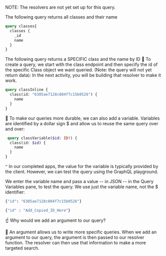 
NOTE: The resolvers are not yet set up for this query. 

The following query returns all classes and their name

```graphql
query classes{
  classes {
  	_id
    name
  }
}
```


The following query returns a SPECIFIC class and the name by ID
🔑 To create a query, we start with the class endpoint and then specify the id of the specific Class object we want queried. (Note: the query will not yet return data):
In the next activity, you will be building that resolver to make it work.

```graphql
query classInline {
  class(id: "6305ae7128c804f7c15b0526") {
    name
  }
}
```

🔑 To make our queries more durable, we can also add a variable. Variables are identified by a dollar sign $ and allow us to reuse the same query over and over:

```graphql
 query classVariable($id: ID!) {
  class(id: $id) {
    name
  }
}
```

`^` In our completed apps, the value for the variable is typically provided by the client. However, we can test the query using the GraphQL playground.

We enter the variable name and pass a value -- in JSON -- in the Query Variables pane, to test the query. We use just the variable name, not the $ identifier:

```graphql
{"id": "6305ae7128c804f7c15b0526"}
```

```graphql
{"id" : "Add_Copied_ID_Here"}
```

☝️ Why would we add an argument to our query?

🙋 An argument allows us to write more specific queries. When we add an argument to our query, the argument is then passed to our resolver function. The resolver can then use that information to make a more targeted search.